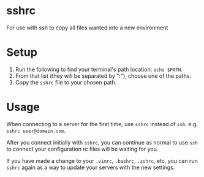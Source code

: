 sshrc
=====

For use with ssh to copy all files wanted into a new environment

Setup
=====

1. Run the following to find your terminal's path location: ```echo $PATH```.
2. From that list (they will be separated by ":"), choose one of the paths.
3. Copy the ```sshrc``` file to your chosen path.

Usage
=====

When connecting to a server for the first time, use ```sshrc``` instead of ```ssh```.
e.g. ```sshrc user@domain.com```.

After you connect initially with ```sshrc```, you can continue as normal to use ```ssh``` to connect your configuration rc files will be waiting for you.

If you have made a change to your ```.vimrc```, ```.bashrc```, ```.zshrc```, etc. you can run ```sshrc``` again as a way to update your servers with the new settings.

